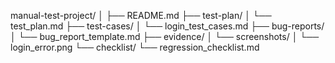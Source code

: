 manual-test-project/
│
├── README.md
├── test-plan/
│   └── test_plan.md
├── test-cases/
│   └── login_test_cases.md
├── bug-reports/
│   └── bug_report_template.md
├── evidence/
│   └── screenshots/
│       └── login_error.png
└── checklist/
    └── regression_checklist.md
